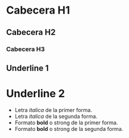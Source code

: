 # Cabecera H1
## Cabecera H2
### Cabecera H3

Underline 1
------------

Underline 2
============

- Letra *italica* de la primer forma.
- Letra _italica_ de la segunda forma.
- Formato **bold** o strong de la primer forma.
- Formato __bold__ o strong de la segunda forma.

